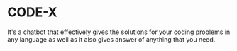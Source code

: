# CODE-X
It's a chatbot that effectively gives the solutions for your coding problems in any language as well as it also gives answer of anything that you need.

